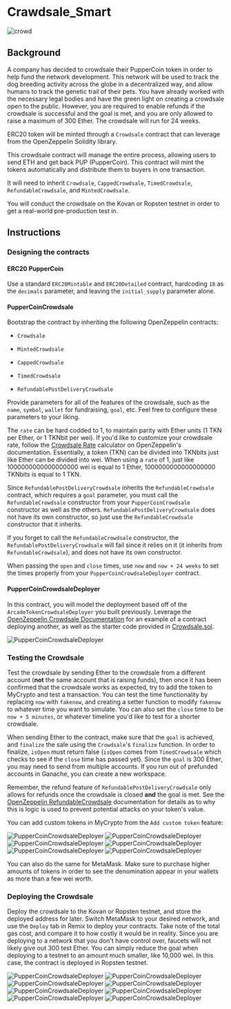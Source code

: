 # Crawdsale_Smart

![crowd](https://github.com/Tijaw1/Crawdsale_Smart/blob/main/crowd.png)

## Background

A company has decided to crowdsale their PupperCoin token in order to help fund the network development.
This network will be used to track the dog breeding activity across the globe in a decentralized way, and allow humans to track the genetic trail of their pets. You have already worked with the necessary legal bodies and have the green light on creating a crowdsale open to the public. However, you are required to enable refunds if the crowdsale is successful and the goal is met, and you are only allowed to raise a maximum of 300 Ether. The crowdsale will run for 24 weeks.

ERC20 token will be minted through a `Crowdsale` contract that can leverage from the OpenZeppelin Solidity library.

This crowdsale contract will manage the entire process, allowing users to send ETH and get back PUP (PupperCoin).
This contract will mint the tokens automatically and distribute them to buyers in one transaction.

It will need to inherit `Crowdsale`, `CappedCrowdsale`, `TimedCrowdsale`, `RefundableCrowdsale`, and `MintedCrowdsale`.

You will conduct the crowdsale on the Kovan or Ropsten testnet in order to get a real-world pre-production test in.

## Instructions

### Designing the contracts

#### ERC20 PupperCoin

Use a standard `ERC20Mintable` and `ERC20Detailed` contract, hardcoding `18` as the `decimals` parameter, and leaving the `initial_supply` parameter alone.

#### PupperCoinCrowdsale

Bootstrap the contract by inheriting the following OpenZeppelin contracts:

* `Crowdsale`

* `MintedCrowdsale`

* `CappedCrowdsale`

* `TimedCrowdsale`

* `RefundablePostDeliveryCrowdsale`

Provide parameters for all of the features of the crowdsale, such as the `name`, `symbol`, `wallet` for fundraising, `goal`, etc. Feel free to configure these parameters to your liking.

The `rate` can be hard codded to 1, to maintain parity with Ether units (1 TKN per Ether, or 1 TKNbit per wei). If you'd like to customize your crowdsale rate, follow the [Crowdsale Rate](https://docs.openzeppelin.com/contracts/2.x/crowdsales#crowdsale-rate) calculator on OpenZeppelin's documentation. Essentially, a token (TKN) can be divided into TKNbits just like Ether can be divided into wei. When using a `rate` of 1, just like 1000000000000000000 wei is equal to 1 Ether, 1000000000000000000 TKNbits is equal to 1 TKN.

Since `RefundablePostDeliveryCrowdsale` inherits the `RefundableCrowdsale` contract, which requires a `goal` parameter, you must call the `RefundableCrowdsale` constructor from your `PupperCoinCrowdsale` constructor as well as the others. `RefundablePostDeliveryCrowdsale` does not have its own constructor, so just use the `RefundableCrowdsale` constructor that it inherits.

If you forget to call the `RefundableCrowdsale` constructor, the `RefundablePostDeliveryCrowdsale` will fail since it relies on it (it inherits from `RefundableCrowdsale`), and does not have its own constructor.

When passing the `open` and `close` times, use `now` and `now + 24 weeks` to set the times properly from your `PupperCoinCrowdsaleDeployer` contract.

#### PupperCoinCrowdsaleDeployer

In this contract, you will model the deployment based off of the `ArcadeTokenCrowdsaleDeployer` you built previously. Leverage the [OpenZeppelin Crowdsale Documentation](https://docs.openzeppelin.com/contracts/2.x/crowdsales) for an example of a contract deploying another, as well as the starter code provided in [Crowdsale.sol](../Starter-Code/Crowdsale.sol).

![PupperCoinCrowdsaleDeployer](https://github.com/Tijaw1/Crawdsale_Smart/blob/main/ScreenShots/21-1.PNG)

### Testing the Crowdsale

Test the crowdsale by sending Ether to the crowdsale from a different account (**not** the same account that is raising funds), then once it has been confirmed that the crowdsale works as expected, try to add the token to MyCrypto and test a transaction. You can test the time functionality by replacing `now` with `fakenow`, and creating a setter function to modify `fakenow` to whatever time you want to simulate. You can also set the `close` time to be `now + 5 minutes`, or whatever timeline you'd like to test for a shorter crowdsale.

When sending Ether to the contract, make sure that the `goal` is achieved, and `finalize` the sale using the `Crowdsale`'s `finalize` function. In order to finalize, `isOpen` must return false (`isOpen` comes from `TimedCrowdsale` which checks to see if the `close` time has passed yet). Since the `goal` is 300 Ether, you may need to send from multiple accounts. If you run out of prefunded accounts in Ganache, you can create a new workspace.

Remember, the refund feature of `RefundablePostDeliveryCrowdsale` only allows for refunds once the crowdsale is closed **and** the goal is met. See the [OpenZeppelin RefundableCrowdsale](https://docs.openzeppelin.com/contracts/2.x/api/crowdsale#RefundableCrowdsale) documentation for details as to why this is logic is used to prevent potential attacks on your token's value.

You can add custom tokens in MyCrypto from the `Add custom token` feature:

![PupperCoinCrowdsaleDeployer](https://github.com/Tijaw1/Crawdsale_Smart/blob/main/ScreenShots/21-2.PNG)
![PupperCoinCrowdsaleDeployer](https://github.com/Tijaw1/Crawdsale_Smart/blob/main/ScreenShots/21-3.PNG)
![PupperCoinCrowdsaleDeployer](https://github.com/Tijaw1/Crawdsale_Smart/blob/main/ScreenShots/21-4.PNG)
![PupperCoinCrowdsaleDeployer](https://github.com/Tijaw1/Crawdsale_Smart/blob/main/ScreenShots/21-5.PNG)
![PupperCoinCrowdsaleDeployer](https://github.com/Tijaw1/Crawdsale_Smart/blob/main/ScreenShots/21-6.PNG)
![PupperCoinCrowdsaleDeployer](https://github.com/Tijaw1/Crawdsale_Smart/blob/main/ScreenShots/21-7.PNG)

You can also do the same for MetaMask. Make sure to purchase higher amounts of tokens in order to see the denomination appear in your wallets as more than a few wei worth.

### Deploying the Crowdsale

Deploy the crowdsale to the Kovan or Ropsten testnet, and store the deployed address for later. Switch MetaMask to your desired network, and use the `Deploy` tab in Remix to deploy your contracts. Take note of the total gas cost, and compare it to how costly it would be in reality. Since you are deploying to a network that you don't have control over, faucets will not likely give out 300 test Ether. You can simply reduce the goal when deploying to a testnet to an amount much smaller, like 10,000 wei. In this case, the contract is deployed in Ropsten testnet.

![PupperCoinCrowdsaleDeployer](https://github.com/Tijaw1/Crawdsale_Smart/blob/main/ScreenShots/21-8.PNG)
![PupperCoinCrowdsaleDeployer](https://github.com/Tijaw1/Crawdsale_Smart/blob/main/ScreenShots/21-9.PNG)
![PupperCoinCrowdsaleDeployer](https://github.com/Tijaw1/Crawdsale_Smart/blob/main/ScreenShots/21-10.PNG)
![PupperCoinCrowdsaleDeployer](https://github.com/Tijaw1/Crawdsale_Smart/blob/main/ScreenShots/21-11.PNG)
![PupperCoinCrowdsaleDeployer](https://github.com/Tijaw1/Crawdsale_Smart/blob/main/ScreenShots/21-12.PNG)
![PupperCoinCrowdsaleDeployer](https://github.com/Tijaw1/Crawdsale_Smart/blob/main/ScreenShots/21-13.PNG)
![PupperCoinCrowdsaleDeployer](https://github.com/Tijaw1/Crawdsale_Smart/blob/main/ScreenShots/21-14.PNG)
![PupperCoinCrowdsaleDeployer](https://github.com/Tijaw1/Crawdsale_Smart/blob/main/ScreenShots/21-15.PNG)
